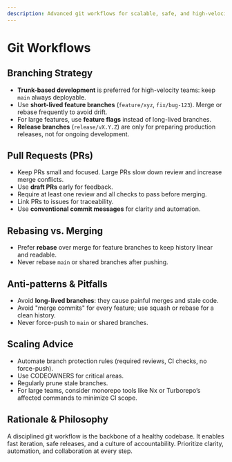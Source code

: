 ```yaml
---
description: Advanced git workflows for scalable, safe, and high-velocity SaaS monorepo development.
---
```


# Git Workflows

## Branching Strategy
- **Trunk-based development** is preferred for high-velocity teams: keep `main` always deployable.
- Use **short-lived feature branches** (`feature/xyz`, `fix/bug-123`). Merge or rebase frequently to avoid drift.
- For large features, use **feature flags** instead of long-lived branches.
- **Release branches** (`release/vX.Y.Z`) are only for preparing production releases, not for ongoing development.

## Pull Requests (PRs)
- Keep PRs small and focused. Large PRs slow down review and increase merge conflicts.
- Use **draft PRs** early for feedback.
- Require at least one review and all checks to pass before merging.
- Link PRs to issues for traceability.
- Use **conventional commit messages** for clarity and automation.

## Rebasing vs. Merging
- Prefer **rebase** over merge for feature branches to keep history linear and readable.
- Never rebase `main` or shared branches after pushing.

## Anti-patterns & Pitfalls
- Avoid **long-lived branches**: they cause painful merges and stale code.
- Avoid "merge commits" for every feature; use squash or rebase for a clean history.
- Never force-push to `main` or shared branches.

## Scaling Advice
- Automate branch protection rules (required reviews, CI checks, no force-push).
- Use CODEOWNERS for critical areas.
- Regularly prune stale branches.
- For large teams, consider monorepo tools like Nx or Turborepo’s affected commands to minimize CI scope.

## Rationale & Philosophy
A disciplined git workflow is the backbone of a healthy codebase. It enables fast iteration, safe releases, and a culture of accountability. Prioritize clarity, automation, and collaboration at every step.
